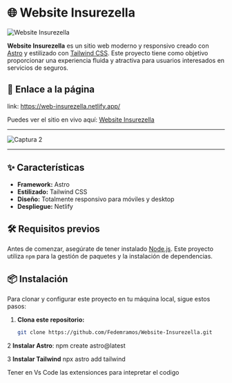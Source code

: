 # 🌐 Website Insurezella

![Website Insurezella](https://github.com/user-attachments/assets/dded9d60-7674-4fd6-944b-2e66595af942)

**Website Insurezella** es un sitio web moderno y responsivo creado con [Astro](https://astro.build/) y estilizado con [Tailwind CSS](https://tailwindcss.com/). Este proyecto tiene como objetivo proporcionar una experiencia fluida y atractiva para usuarios interesados en servicios de seguros.

## 🚀 Enlace a la página
link: https://web-insurezella.netlify.app/

Puedes ver el sitio en vivo aquí: [Website Insurezella](https://web-insurezella.netlify.app/)

---


![Captura 2](https://github.com/user-attachments/assets/866357e5-993b-4eaf-912a-b840411c658c)

---

## ✨ Características

- **Framework:** Astro
- **Estilizado:** Tailwind CSS
- **Diseño:** Totalmente responsivo para móviles y desktop
- **Despliegue:** Netlify

## 🛠 Requisitos previos

Antes de comenzar, asegúrate de tener instalado [Node.js](https://nodejs.org/). Este proyecto utiliza `npm` para la gestión de paquetes y la instalación de dependencias.

## 📦 Instalación

Para clonar y configurar este proyecto en tu máquina local, sigue estos pasos:

1. **Clona este repositorio:**

   ```bash
   git clone https://github.com/Fedemramos/Website-Insurezella.git

2 **Instalar Astro**:
   npm create astro@latest

3 **Instalar Tailwind**
  npx astro add tailwind

Tener en Vs Code las extensionces para intepretar el codigo
